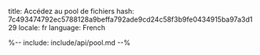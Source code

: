 title: Accédez au pool de fichiers
hash: 7c493474792ec5788128a9beffa792ade9cd24c58f3b9fe0434915ba97a3d129
locale: fr
language: French

%-- include: include/api/pool.md --%